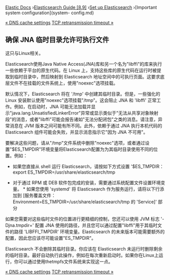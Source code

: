 

[Elastic Docs](/guide/) ›[Elasticsearch Guide [8.9]](index.md) ›[Set up
Elasticsearch](setup.md) ›[Important system configuration](system-
config.md)

[« DNS cache settings](networkaddress-cache-ttl.md) [TCP retransmission
timeout »](system-config-tcpretries.md)

## 确保 JNA 临时目录允许可执行文件

这只与Linux相关。

Elasticsearch使用Java Native Access(JNA)库和另一个名为"libffi"的库来执行一些依赖于平台的原生代码。在 Linux 上，支持这些库的原生代码在运行时被提取到临时目录中，然后映射到 Elasticsearch 地址空间中的可执行页面。这要求底层文件不在挂载的文件系统上，使用"noexec"选项挂载。

默认情况下，Elasticsearch 将在 '/tmp' 中创建其临时目录。但是，一些强化的 Linux 安装默认使用"noexec"选项挂载"/tmp"。这会阻止 JNA 和 'libffi' 正常工作。例如，在启动时，JNA 可能无法加载并显示"java.lang.UnsatisfiedLinkerError"异常或显示类似于"无法从共享对象映射段"的消息，或者"libffi"可能会报告诸如"无法分配闭包"之类的消息。请注意，异常消息在 JVM 版本之间可能有所不同。此外，依赖于通过 JNA 执行本机代码的 Elasticsearch 组件可能会失败，并显示消息指示它"因为 JNA 不可用"。

要解决这些问题，请从"/tmp"文件系统中删除"noexec"选项，或者通过设置"$ES_TMPDIR"环境变量将Elasticsearch配置为为其临时目录使用不同的位置。例如：

* 如果您直接从 shell 运行 Elasticsearch，请按如下方式设置 '$ES_TMPDIR：export ES_TMPDIR=/usr/share/elasticsearch/tmp

* 对于通过 RPM 或 DEB 软件包完成的安装，需要通过系统配置文件设置环境变量。  * 如果您使用 'systemd' 将 Elasticsearch 作为服务运行，请将以下行添加到 [服务覆盖文件： Environment=ES_TMPDIR=/usr/share/elasticsearch/tmp 的 'Service]' 部分

如果您需要对这些临时文件的位置进行更精细的控制，您还可以使用 JVM 标志 '-Djna.tmpdir=' 配置 JNA 使用的路径<path>，并且您可以通过配置"libffi"用于其临时文件的路径 'LIBFFI_TMPDIR' 环境变量。Elasticsearch 的未来版本可能需要额外的配置，因此您应该尽可能设置"ES_TMPDIR"。

Elasticsearch 不会删除其临时目录。你应该在 Elasticsearch 未运行时删除剩余的临时目录。最好自动执行此操作，例如在每次重新启动时。如果你在Linux上运行，你可以通过使用thetmpfs文件系统来实现这一点。

[« DNS cache settings](networkaddress-cache-ttl.md) [TCP retransmission
timeout »](system-config-tcpretries.md)
